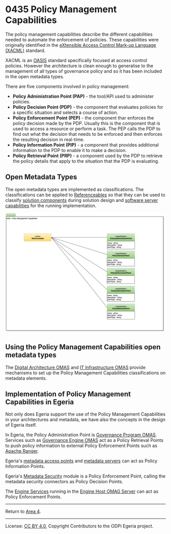<!-- SPDX-License-Identifier: CC-BY-4.0 -->
<!-- Copyright Contributors to the ODPi Egeria project. -->

# 0435 Policy Management Capabilities

The policy management capabilities describe the different capabilities needed to automate
the enforcement of policies.  These capabilities were originally identified in the 
[eXtensible Access Control Mark-up Language (XACML)](https://en.wikipedia.org/wiki/XACML) standard.

XACML is an [OASIS](https://www.oasis-open.org/) standard specifically focused at access control policies.
However the architecture is clean enough to generalise to the management of all types of governance policy 
and so it has been included in the open metadata types.

There are five components involved in policy management:
* **Policy Administration Point (PAP)** - the tool/API used to administer policies.
* **Policy Decision Point (PDP)** - the component that evaluates policies for a specific situation and selects a
  course of action.
* **Policy Enforcement Point (PEP)** - the component thar enforces the policy decision made by the PDP.
  Usually this is the component that is used to access a resource or perform a task. 
  The PEP calls the PDP to find out what the decision that needs to be enforced and then
  enforces the resulting decision in real-time.
* **Policy Information Point (PIP)** - a component that provides additional information to the PDP
  to enable it to make a decision.
* **Policy Retrieval Point (PRP)** - a component used by the PDP to retrieve the policy details that apply to the
  situation that the PDP is evaluating. 

## Open Metadata Types

The open metadata types are implemented as classifications.  The classifications can be applied to
[Referenceables](0010-Base-Model.md) so that they can be used to classify
[solution components](0730-Solution-Components.md) during solution design and
[software server capabilities](0042-Software-Server-Capabilities.md) for the running implementation.


![UML](0435-Policy-Management-Capabilities.png#pagewidth)


## Using the Policy Management Capabilities open metadata types

The [Digital Architecture OMAS](../../../open-metadata-implementation/access-services/digital-architecture)
and [IT Infrastructure OMAS](../../../open-metadata-implementation/access-services/it-infrastructure)
provide mechanisms to set up the Policy Management Capabilities classifications on metadata elements.

## Implementation of Policy Management Capabilities in Egeria

Not only does Egeria support the use of the Policy Management Capabilities in your architectures and
metadata, we have also the concepts in the design of Egeria itself.

In Egeria, the Policy Administration Point is
[Governance Program OMAS](../../../open-metadata-implementation/access-services/governance-program).
Services such as 
[Governance Engine OMAS](../../../open-metadata-implementation/access-services/governance-program)
act as a Policy Retrieval Points to push policy information to external Policy Enforcement Points such as
[Apache Ranger](http://ranger.apache.org/).

Egeria's [metadata access points](../../../open-metadata-implementation/admin-services/docs/concepts/metadata-access-point.md)
and [metadata servers](../../../open-metadata-implementation/admin-services/docs/concepts/metadata-server.md)
can act as Policy Information Points.

Egeria's
[Metadata Security](../../../open-metadata-implementation/common-services/metadata-security)
module is a Policy Enforcement Point, calling the metadata security connectors as Policy Decision Points.

The [Engine Services](../../../open-metadata-implementation/engine-services)
running in the [Engine Host OMAG Server](../../../open-metadata-implementation/admin-services/docs/concepts/engine-host.md)
can act as Policy Enforcement Points. 

----
Return to [Area 4](Area-4-models.md).

----
License: [CC BY 4.0](https://creativecommons.org/licenses/by/4.0/),
Copyright Contributors to the ODPi Egeria project.